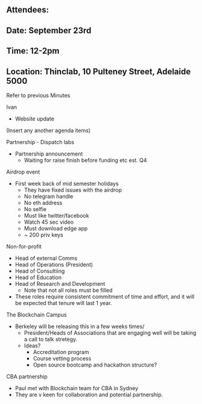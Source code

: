 ## Attendees: 

## Date: September 23rd

## Time: 12-2pm 

## Location: Thinclab, 10 Pulteney Street, Adelaide 5000

Refer to previous Minutes

Ivan 
- Website update

(Insert any another agenda items)

Partnership - Dispatch labs
- Partnership announcement
  - Waiting for raise finish before funding etc est. Q4

Airdrop event
- First week back of mid semester holidays
  - They have fixed issues with the airdrop
  - No telegram handle
  - No eth address
  - No selfie
  - Must like twitter/facebook
  - Watch 45 sec video
  - Must download edge app
  - ~ 200 priv keys
  
Non-for-profit
- Head of external Comms
- Head of Operations (President)
- Head of Consultiing
- Head of Education
- Head of Research and Development
  - Note that not all roles must be filled
- These roles require consistent commitment of time and effort, and it will be expected that tenure will last 1 year.

The Blockchain Campus
- Berkeley will be releasing this in a few weeks times/ 
  - President/Heads of Associations that are engaging well will be taking a call to talk stretegy.
  - Ideas?
    - Accreditation program
    - Course vetting process
    - Open source bootcamp and hackathon structure?

CBA partnership
  - Paul met with Blockchain team for CBA in Sydney
  - They are v keen for collaboration and potential partnership.
  

